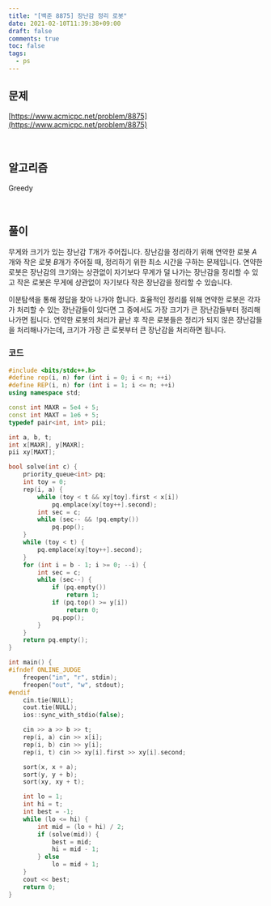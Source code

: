 ```yaml
---
title: "[백준 8875] 장난감 정리 로봇"
date: 2021-02-10T11:39:38+09:00
draft: false
comments: true
toc: false
tags:
  - ps
---
```


## 문제

[https://www.acmicpc.net/problem/8875](https://www.acmicpc.net/problem/8875)

<br>

## 알고리즘

Greedy

<br>

## 풀이

무게와 크기가 있는 장난감 $T$개가 주어집니다. 장난감을 정리하기 위해 연약한 로봇 $A$개와 작은 로봇 $B$개가 주어질 때, 정리하기 위한 최소 시간을 구하는 문제입니다. 연약한 로봇은 장난감의 크기와는 상관없이 자기보다 무게가 덜 나가는 장난감을 정리할 수 있고 작은 로봇은 무게에 상관없이 자기보다 작은 장난감을 정리할 수 있습니다.

이분탐색을 통해 정답을 찾아 나가야 합니다. 효율적인 정리를 위해 연약한 로봇은 각자가 처리할 수 있는 장난감들이 있다면 그 중에서도 가장 크기가 큰 장난감들부터 정리해나가면 됩니다. 연약한 로봇의 처리가 끝난 후 작은 로봇들은 정리가 되지 않은 장난감들을 처리해나가는데, 크기가 가장 큰 로봇부터 큰 장난감을 처리하면 됩니다.

### 코드

```c++
#include <bits/stdc++.h>
#define rep(i, n) for (int i = 0; i < n; ++i)
#define REP(i, n) for (int i = 1; i <= n; ++i)
using namespace std;

const int MAXR = 5e4 + 5;
const int MAXT = 1e6 + 5;
typedef pair<int, int> pii;

int a, b, t;
int x[MAXR], y[MAXR];
pii xy[MAXT];

bool solve(int c) {
    priority_queue<int> pq;
    int toy = 0;
    rep(i, a) {
        while (toy < t && xy[toy].first < x[i])
            pq.emplace(xy[toy++].second);
        int sec = c;
        while (sec-- && !pq.empty())
            pq.pop();
    }
    while (toy < t) {
        pq.emplace(xy[toy++].second);
    }
    for (int i = b - 1; i >= 0; --i) {
        int sec = c;
        while (sec--) {
            if (pq.empty())
                return 1;
            if (pq.top() >= y[i])
                return 0;
            pq.pop();
        }
    }
    return pq.empty();
}

int main() {
#ifndef ONLINE_JUDGE
    freopen("in", "r", stdin);
    freopen("out", "w", stdout);
#endif
    cin.tie(NULL);
    cout.tie(NULL);
    ios::sync_with_stdio(false);

    cin >> a >> b >> t;
    rep(i, a) cin >> x[i];
    rep(i, b) cin >> y[i];
    rep(i, t) cin >> xy[i].first >> xy[i].second;

    sort(x, x + a);
    sort(y, y + b);
    sort(xy, xy + t);

    int lo = 1;
    int hi = t;
    int best = -1;
    while (lo <= hi) {
        int mid = (lo + hi) / 2;
        if (solve(mid)) {
            best = mid;
            hi = mid - 1;
        } else
            lo = mid + 1;
    }
    cout << best;
    return 0;
}
```
